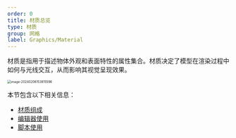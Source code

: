```yaml
---
order: 0
title: 材质总览
type: 材质
group: 网格
label: Graphics/Material
---
```


材质是指用于描述物体外观和表面特性的属性集合。材质决定了模型在渲染过程中如何与光线交互，从而影响其视觉呈现效果。

<img src="https://gw.alipayobjects.com/zos/OasisHub/a3f74864-241e-4cd8-9ad4-733c2a0b2cc2/image-20240206153815596.png" alt="image-20240206153815596" style="zoom:50%;" />

本节包含以下相关信息：

- [材质组成](/docs/graphics-material-composition)
- [编辑器使用](/docs/graphics-material-editor)
- [脚本使用](/docs/graphics-material-script)
